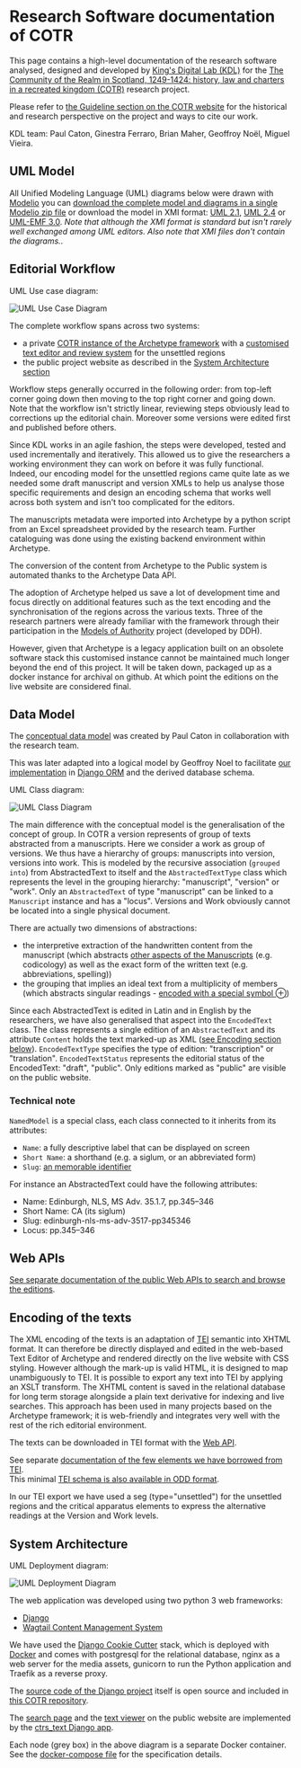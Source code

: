 # Research Software documentation of COTR

This page contains a high-level documentation of the research software analysed, 
designed and developed by [King's Digital Lab (KDL)](https://kdl.kcl.ac.uk) 
for the [The Community of the Realm in Scotland, 1249-1424: history, law and charters in a recreated kingdom (COTR)](https://cotr.ac.uk/) 
research project.

Please refer to [the Guideline section on the COTR website](https://cotr.ac.uk/guidelines/) 
for the historical and research perspective on the project and ways to cite our work.

KDL team: Paul Caton, Ginestra Ferraro, Brian Maher, Geoffroy Noël, Miguel Vieira.

## UML Model

All Unified Modeling Language (UML) diagrams below were drawn with [Modelio](https://www.modelio.org/)
you can [download the complete model and diagrams in a single Modelio zip file](./uml/ctrs-modelio.zip)
or download the model in XMI format: [UML 2.1](./uml/XMI/ctrs-uml21.xmi), 
[UML 2.4](./uml/XMI/ctrs-uml24.xmi) or [UML-EMF 3.0](./uml/XMI/ctrs-emf3.xmi).
*Note that although the XMI format is standard but isn't rarely well exchanged among UML editors. 
Also note that XMI files don't contain the diagrams.*.

## Editorial Workflow

UML Use case diagram:

![UML Use Case Diagram](./uml/diagrams/ctrs-use-case-diagram.png)

The complete workflow spans across two systems:
* a private [COTR instance of the Archetype framework](https://github.com/kingsdigitallab/ctrs-archetype) with a [customised text editor and review system](https://github.com/kingsdigitallab/ctrs-archetype/wiki/Editing-the-texts-with-Archetype) for the unsettled regions 
* the public project website as described in the [System Architecture section](#system-architecture)

Workflow steps generally occurred in the following order: from top-left corner going down then moving to the top right corner and going down.
Note that the workflow isn't strictly linear, reviewing steps obviously lead to corrections up the editorial chain.
Moreover some versions were edited first and published before others. 

Since KDL works in an agile fashion, the steps were developed, tested and used incrementally
and iteratively. This allowed us to give the researchers a working environment they can
work on before it was fully functional. Indeed, our encoding model for the unsettled regions
came quite late as we needed some draft manuscript and version XMLs to help us 
analyse those specific requirements and design an encoding schema that works well across both system
and isn't too complicated for the editors.

The manuscripts metadata were imported into Archetype by a python script 
from an Excel spreadsheet provided by the research team.
Further cataloguing was done using the existing backend environment within Archetype.

The conversion of the content from Archetype to the Public system is automated thanks
to the Archetype Data API.

The adoption of Archetype helped us save a lot of development time and focus 
directly on additional features such as the text encoding and the synchronisation 
of the regions across the various texts. Three of the research partners were already 
familiar with the framework through their participation in the 
[Models of Authority](http://www.modelsofauthority.ac.uk/) project (developed by DDH).

However, given that Archetype is a legacy application built on an obsolete software stack
this customised instance cannot be maintained much longer beyond the end of this project.
It will be taken down, packaged up as a docker instance for archival on github. 
At which point the editions on the live website are considered final.

## Data Model

The [conceptual data model](https://cotr.ac.uk/guidelines/dynamic-edition-key-concepts/) was created by Paul Caton in collaboration with the research team.

This was later adapted into a logical model by Geoffroy Noel 
to facilitate [our implementation]((https://github.com/kingsdigitallab/cotr/blob/master/cotr/ctrs_texts/models.py)) 
in [Django ORM](https://docs.djangoproject.com/en/3.1/topics/db/models/) 
and the derived database schema. 

UML Class diagram:

![UML Class Diagram](./uml/diagrams/ctrs-class-diagram.png)

The main difference with the conceptual model is the generalisation of the concept of group.
In COTR a version represents of group of texts abstracted from a manuscripts.
Here we consider a work as group of versions. We thus have a hierarchy of groups:
manuscripts into version, versions into work. 
This is modeled by the recursive association (`grouped into`) from AbstractedText to itself 
and the `AbstractedTextType` class which represents the level in the grouping hierarchy: 
"manuscript", "version" or "work".
Only an `AbstractedText` of type "manuscript" can be linked to a `Manuscript` instance and has a "locus".
Versions and Work obviously cannot be located into a single physical document.

There are actually two dimensions of abstractions: 
* the interpretive extraction of the handwritten content from the manuscript (which abstracts [other aspects of the Manuscripts](https://epierazzo.blogspot.com/2013/) (e.g. codicology) as well as the exact form of the written text (e.g. abbreviations, spelling))
* the grouping that implies an ideal text from a multiplicity of members (which abstracts singular readings - [encoded with a special symbol ⊕](https://cotr.ac.uk/guidelines/dynamic-text/version-v-text/))

Since each AbstractedText is edited in Latin and in English by the researchers, 
we have also generalised that aspect into the `EncodedText` class. 
The class represents a single edition of an `AbstractedText` 
and its attribute `Content` holds the text marked-up as XML ([see Encoding section below](#encoding-of-the-texts)).
`EncodedTextType` specifies the type of edition: "transcription" or "translation".
`EncodedTextStatus` represents the editorial status of the EncodedText: "draft", "public". 
Only editions marked as "public" are visible on the public website.

### Technical note

`NamedModel` is a special class, each class connected to it inherits from its attributes:
* `Name`: a fully descriptive label that can be displayed on screen
* `Short Name`: a shorthand (e.g. a siglum, or an abbreviated form)
* `Slug`: [an memorable identifier](https://developer.mozilla.org/en-US/docs/Glossary/Slug)

For instance an AbstractedText could have the following attributes:
* Name: Edinburgh, NLS, MS Adv. 35.1.7, pp.345–346
* Short Name: CA   (its siglum)
* Slug: edinburgh-nls-ms-adv-3517-pp345346
* Locus: pp.345–346

## Web APIs

[See separate documentation of the public Web APIs to search and browse the editions](apis.md). 

## Encoding of the texts

The XML encoding of the texts is an adaptation of [TEI](https://tei-c.org/) semantic into XHTML format. 
It can therefore be directly displayed
and edited in the web-based Text Editor of Archetype and rendered directly on the live 
website with CSS styling. However although the mark-up is valid HTML, it is designed
to map unambiguously to TEI. It is possible to export any text into TEI by applying
an XSLT transform. The XHTML content is saved in the relational database for 
long term storage alongside a plain text derivative for indexing and live searches. 
This approach has been used in many projects based on the Archetype framework; it is web-friendly and integrates very well with the
rest of the rich editorial environment.

The texts can be downloaded in TEI format with the [Web API](./apis.md).

See separate [documentation of the few elements we have borrowed from TEI](./tei/cotr_tei.html).  
This minimal [TEI schema is also available in ODD format](./tei/cotr_tei.odd).

In our TEI export we have used a seg (type="unsettled") for the
unsettled regions and the critical apparatus elements to express the 
alternative readings at the Version and Work levels.

## System Architecture

UML Deployment diagram:

![UML Deployment Diagram](./uml/diagrams/ctrs-deployment-diagram.png)

The web application was developed using two python 3 web frameworks:
* [Django](https://www.djangoproject.com/)
* [Wagtail Content Management System](https://wagtail.io/)

We have used the [Django Cookie Cutter](https://github.com/cookiecutter/cookiecutter) 
stack, which is deployed with [Docker](https://www.docker.com/) and comes with postgresql for the relational database, 
nginx as a web server for the media assets, gunicorn to run the Python application and Traefik as a reverse proxy.

The [source code of the Django project](https://github.com/kingsdigitallab/cotr/tree/master/cotr) 
itself is open source and included in [this COTR repository](https://github.com/kingsdigitallab/cotr).

The [search page](https://cotr.ac.uk/search/) and the [text viewer](https://cotr.ac.uk/viewer?group=declaration&blocks=23:transcription;) 
on the public website are implemented by the [ctrs_text Django app](https://github.com/kingsdigitallab/cotr/tree/master/cotr/ctrs_texts).

Each node (grey box) in the above diagram is a separate Docker container. 
See the [docker-compose file](https://github.com/kingsdigitallab/cotr/blob/master/kdl_liv.yml) 
for the specification details. 


